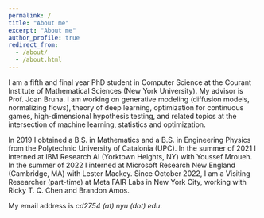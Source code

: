 ```yaml
---
permalink: /
title: "About me"
excerpt: "About me"
author_profile: true
redirect_from: 
  - /about/
  - /about.html
---
```

I am a fifth and final year PhD student in Computer Science at the Courant Institute of Mathematical Sciences (New York University). 
My advisor is Prof. Joan Bruna. I am working on generative modeling (diffusion models, normalizing flows), theory of deep learning, optimization for continuous games, high-dimensional hypothesis testing, and related topics at the intersection of machine learning, statistics and optimization. 

In 2019 I obtained a B.S. in Mathematics and a B.S. in Engineering Physics from the Polytechnic University of Catalonia (UPC). 
In the summer of 2021 I interned at IBM Research AI (Yorktown Heights, NY) with Youssef Mroueh. 
In the summer of 2022 I interned at Microsoft Research New England (Cambridge, MA) with Lester Mackey. 
Since October 2022, I am a Visiting Researcher (part-time) at Meta FAIR Labs in New York City, working with Ricky T. Q. Chen and Brandon Amos. 

My email address is _cd2754 (at) nyu (dot) edu_.
